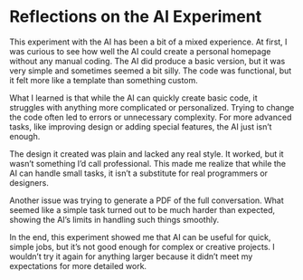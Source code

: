 # Reflections on the AI Experiment

This experiment with the AI has been a bit of a mixed experience. At first, I was curious to see how well the AI could create a personal homepage without any manual coding. The AI did produce a basic version, but it was very simple and sometimes seemed a bit silly. The code was functional, but it felt more like a template than something custom.

What I learned is that while the AI can quickly create basic code, it struggles with anything more complicated or personalized. Trying to change the code often led to errors or unnecessary complexity. For more advanced tasks, like improving design or adding special features, the AI just isn’t enough.

The design it created was plain and lacked any real style. It worked, but it wasn’t something I’d call professional. This made me realize that while the AI can handle small tasks, it isn’t a substitute for real programmers or designers.

Another issue was trying to generate a PDF of the full conversation. What seemed like a simple task turned out to be much harder than expected, showing the AI’s limits in handling such things smoothly.

In the end, this experiment showed me that AI can be useful for quick, simple jobs, but it’s not good enough for complex or creative projects. I wouldn’t try it again for anything larger because it didn’t meet my expectations for more detailed work.
